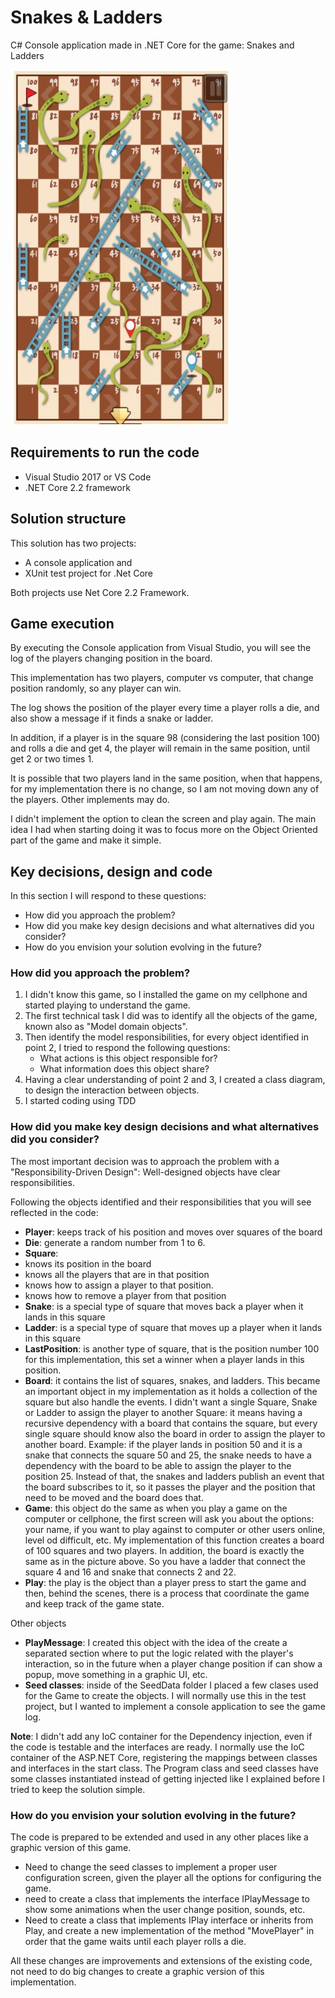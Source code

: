 # Snakes & Ladders
C# Console application made in .NET Core for the game: Snakes and Ladders

![](SnakesAndLadder.jpg)

## Requirements to run the code
- Visual Studio 2017 or VS Code
- .NET Core 2.2 framework

## Solution structure

This solution has two projects:
- A console application and
- XUnit test project for .Net Core

Both projects use Net Core 2.2 Framework.

## Game execution

By executing the Console application from Visual Studio, you will see the log of the players changing position in the board.

This implementation has two players, computer vs computer, that change position randomly, so any player can win.

The log shows the position of the player every time a player rolls a die, and also show a message if it finds a snake or ladder.

In addition, if a player is in the square 98 (considering the last position 100) and rolls a die and get 4, the player will remain in the same position, until get 2 or two times 1.

It is possible that two players land in the same position, when that happens, for my implementation there is no change, so I am not moving down any of the players. Other implements may do.

I didn't implement the option to clean the screen and play again. The main idea I had when starting doing it was to focus more on the Object Oriented part of the game and make it simple.

## Key decisions, design and code

In this section I will respond to these questions:
- How did you approach the problem?
- How did you make key design decisions and what alternatives did you consider?
- How do you envision your solution evolving in the future?

### How did you approach the problem?
1) I didn't know this game, so I installed the game on my cellphone and started playing to understand the game.
2) The first technical task I did was to identify all the objects of the game, known also as "Model domain objects".
3) Then identify the model responsibilities, for every object identified in point 2, I tried to respond the following questions:
   - What actions is this object responsible for? 
   - What information does this object share?  
4) Having a clear understanding of point 2 and 3, I created a class diagram, to design the interaction between objects.
5) I started coding using TDD 

### How did you make key design decisions and what alternatives did you consider?

The most important decision was to approach the problem with a "Responsibility-Driven Design":  Well-designed objects have clear responsibilities.

Following the objects identified and their responsibilities that you will see reflected in the code:
     
- __Player__: keeps track of his position and moves over squares of the board  
- __Die__: generate a random number from 1 to 6.
- __Square__: 
- knows its position in the board
- knows all the players that are in that position 
- knows how to assign a player to that position.
- knows how to remove a player from that position
- __Snake__: is a special type of square that moves back a player when it lands in this square
- __Ladder__: is a special type of square that moves up a player when it lands in this square 
- __LastPosition__: is another type of square, that is the position number 100 for this implementation, this set a winner when a player lands in this position.
- __Board__: it contains the list of squares, snakes, and ladders. This became an important object in my implementation as it holds a collection of the square but also handle the events. I didn't want a single Square, Snake or Ladder to assign the player to another Square: it means having a recursive dependency with a board that contains the square, but every single square should know also the board in order to assign the player to another board. Example: if the player lands in position 50 and it is a snake that connects the square 50 and 25, the snake needs to have a dependency with the board to be able to assign the player to the position 25. Instead of that, the snakes and ladders publish an event that the board subscribes to it, so it passes the player and the position that need to be moved and the board does that. 
- __Game__: this object do the same as when you play a game on the computer or cellphone, the first screen will ask you about the options: your name, if you want to play against to computer or other users online, level od difficult, etc. My implementation of this function creates a board of 100 squares and two players. In addition, the board is exactly the same as in the picture above. So you have a ladder that connect the square 4 and 16 and snake that connects 2 and 22.
- __Play__: the play is the object than a player press to start the game and then, behind the scenes, there is a process that coordinate the game and keep track of the game state.

Other objects
- __PlayMessage__: I created this object with the idea of the create a separated section where to put the logic related with the player's interaction, so in the future when a player change position if can show a popup, move something in a graphic UI, etc. 
- __Seed classes__: inside of the SeedData folder I placed a few clases used for the Game to create the objects. I will normally use this in the test project, but I wanted to implement a console application to see the game log.

__Note__: I didn't add any IoC container for the Dependency injection, even if the code is testable and the interfaces are ready. I normally use the IoC container of the ASP.NET Core, registering the mappings between classes and interfaces in the start class. The Program class and seed classes have some classes instantiated instead of getting injected like I explained before I tried to keep the solution simple. 

### How do you envision your solution evolving in the future?

The code is prepared to be extended and used in any other places like a graphic version of this game.

- Need to change the seed classes to implement a proper user configuration screen, given the player all the options for configuring the game.
- need to create a class that implements the interface IPlayMessage to show some animations when the user change position, sounds, etc.
- Need to create a class that implements IPlay interface or inherits from Play, and create a new implementation of the method "MovePlayer" in order that the game waits until each player rolls a die.

All these changes are improvements and extensions of the existing code, not need to do big changes to create a graphic version of this implementation.

